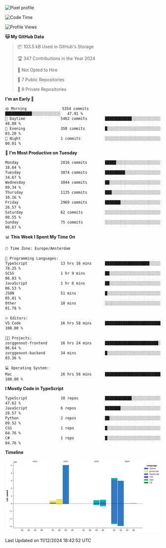 ![Pixel profile](https://pixel-profile.vercel.app/api/github-stats?username=Atchferox&screen_effect=true&theme=rainbow
)


<!--START_SECTION:waka-->
![Code Time](http://img.shields.io/badge/Code%20Time-434%20hrs%2053%20mins-blue)

![Profile Views](http://img.shields.io/badge/Profile%20Views-0-blue)

**🐱 My GitHub Data** 

> 📦 103.5 kB Used in GitHub's Storage 
 > 
> 🏆 347 Contributions in the Year 2024
 > 
> 🚫 Not Opted to Hire
 > 
> 📜 7 Public Repositories 
 > 
> 🔑 9 Private Repositories 
 > 
**I'm an Early 🐤** 

```text
🌞 Morning                5354 commits        ████████████░░░░░░░░░░░░░   47.91 % 
🌆 Daytime                5462 commits        ████████████░░░░░░░░░░░░░   48.88 % 
🌃 Evening                358 commits         █░░░░░░░░░░░░░░░░░░░░░░░░   03.20 % 
🌙 Night                  1 commits           ░░░░░░░░░░░░░░░░░░░░░░░░░   00.01 % 
```
📅 **I'm Most Productive on Tuesday** 

```text
Monday                   2016 commits        █████░░░░░░░░░░░░░░░░░░░░   18.04 % 
Tuesday                  3874 commits        █████████░░░░░░░░░░░░░░░░   34.67 % 
Wednesday                1044 commits        ██░░░░░░░░░░░░░░░░░░░░░░░   09.34 % 
Thursday                 1135 commits        ███░░░░░░░░░░░░░░░░░░░░░░   10.16 % 
Friday                   2969 commits        ███████░░░░░░░░░░░░░░░░░░   26.57 % 
Saturday                 62 commits          ░░░░░░░░░░░░░░░░░░░░░░░░░   00.55 % 
Sunday                   75 commits          ░░░░░░░░░░░░░░░░░░░░░░░░░   00.67 % 
```


📊 **This Week I Spent My Time On** 

```text
🕑︎ Time Zone: Europe/Amsterdam

💬 Programming Languages: 
TypeScript               13 hrs 16 mins      ████████████████████░░░░░   78.25 % 
SCSS                     1 hr 9 mins         ██░░░░░░░░░░░░░░░░░░░░░░░   06.83 % 
JavaScript               1 hr 6 mins         ██░░░░░░░░░░░░░░░░░░░░░░░   06.53 % 
JSON                     51 mins             █░░░░░░░░░░░░░░░░░░░░░░░░   05.01 % 
Other                    18 mins             ░░░░░░░░░░░░░░░░░░░░░░░░░   01.78 % 

🔥 Editors: 
VS Code                  16 hrs 58 mins      █████████████████████████   100.00 % 

🐱‍💻 Projects: 
zorggenoot-frontend      16 hrs 24 mins      ████████████████████████░   96.64 % 
zorggenoot-backend       34 mins             █░░░░░░░░░░░░░░░░░░░░░░░░   03.36 % 

💻 Operating System: 
Mac                      16 hrs 58 mins      █████████████████████████   100.00 % 
```

**I Mostly Code in TypeScript** 

```text
TypeScript               10 repos            ████████████░░░░░░░░░░░░░   47.62 % 
JavaScript               6 repos             ███████░░░░░░░░░░░░░░░░░░   28.57 % 
Python                   2 repos             ██░░░░░░░░░░░░░░░░░░░░░░░   09.52 % 
CSS                      1 repo              █░░░░░░░░░░░░░░░░░░░░░░░░   04.76 % 
C#                       1 repo              █░░░░░░░░░░░░░░░░░░░░░░░░   04.76 % 
```



**Timeline**

![Lines of Code chart](https://raw.githubusercontent.com/Atchferox/Atchferox/main/assets/bar_graph.png)


 Last Updated on 11/12/2024 18:42:52 UTC
<!--END_SECTION:waka-->
